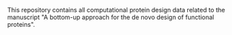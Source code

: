 This repository contains all computational protein design data related to the manuscript "A bottom-up approach for the de novo design of functional proteins". 


